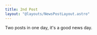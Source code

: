 ```yaml
---
title: 2nd Post
layout: "@layouts/NewsPostLayout.astro"
---
```


Two posts in one day, it's a good news day.